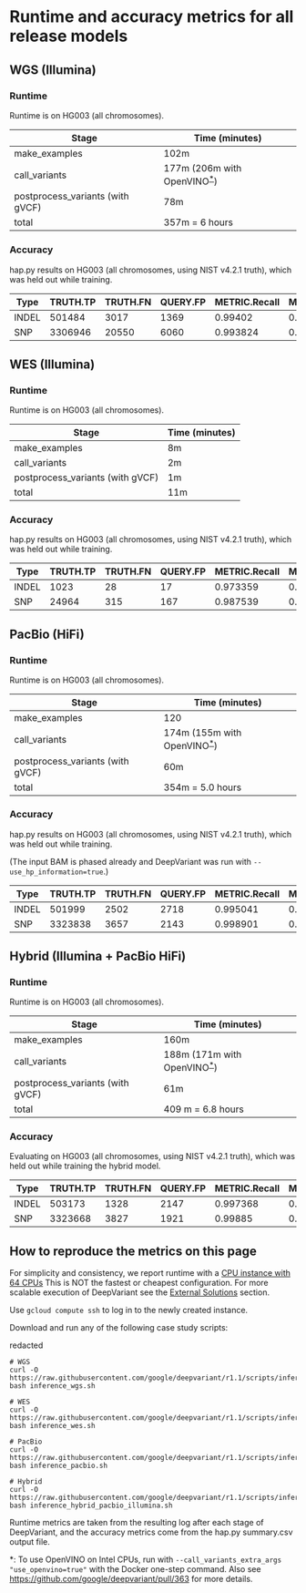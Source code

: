 # Runtime and accuracy metrics for all release models

## WGS (Illumina)

### Runtime

Runtime is on HG003 (all chromosomes).

Stage                            | Time (minutes)
-------------------------------- | -----------------
make_examples                    | 102m
call_variants                    | 177m (206m with OpenVINO<sup>[*](#vfootnote1)</sup>)
postprocess_variants (with gVCF) | 78m
total                            | 357m = 6 hours

### Accuracy

hap.py results on HG003 (all chromosomes, using NIST v4.2.1 truth), which was
held out while training.

| Type  | TRUTH.TP | TRUTH.FN | QUERY.FP | METRIC.Recall | METRIC.Precision | METRIC.F1_Score |
| ----- | -------- | -------- | -------- | ------------- | ---------------- | --------------- |
| INDEL | 501484   | 3017     | 1369     | 0.99402       | 0.997387         | 0.995701        |
| SNP   | 3306946  | 20550    | 6060     | 0.993824      | 0.998172         | 0.995993        |

## WES (Illumina)

### Runtime

Runtime is on HG003 (all chromosomes).

Stage                            | Time (minutes)
-------------------------------- | -----------------
make_examples                    | 8m
call_variants                    | 2m
postprocess_variants (with gVCF) | 1m
total                            | 11m

### Accuracy

hap.py results on HG003 (all chromosomes, using NIST v4.2.1 truth), which was
held out while training.

| Type  | TRUTH.TP | TRUTH.FN | QUERY.FP | METRIC.Recall | METRIC.Precision | METRIC.F1_Score |
| ----- | -------- | -------- | -------- | ------------- | ---------------- | --------------- |
| INDEL | 1023     | 28       | 17       | 0.973359      | 0.983947         | 0.978624        |
| SNP   | 24964    | 315      | 167      | 0.987539      | 0.993355         | 0.990439        |


## PacBio (HiFi)

### Runtime

Runtime is on HG003 (all chromosomes).

Stage                            | Time (minutes)
-------------------------------- | -----------------
make_examples                    | 120
call_variants                    | 174m (155m with OpenVINO<sup>[*](#vfootnote1)</sup>)
postprocess_variants (with gVCF) | 60m
total                            | 354m = 5.0 hours

### Accuracy

hap.py results on HG003 (all chromosomes, using NIST v4.2.1 truth), which was
held out while training.

(The input BAM is phased already and DeepVariant was run with
`--use_hp_information=true`.)

| Type  | TRUTH.TP | TRUTH.FN | QUERY.FP | METRIC.Recall | METRIC.Precision | METRIC.F1_Score |
| ----- | -------- | -------- | -------- | ------------- | ---------------- | --------------- |
| INDEL | 501999   | 2502     | 2718     | 0.995041      | 0.994828         | 0.994934        |
| SNP   | 3323838  | 3657     | 2143     | 0.998901      | 0.999356         | 0.999129        |

## Hybrid (Illumina + PacBio HiFi)

### Runtime

Runtime is on HG003 (all chromosomes).

Stage                            | Time (minutes)
-------------------------------- | -----------------
make_examples                    | 160m
call_variants                    | 188m (171m with OpenVINO<sup>[*](#vfootnote1)</sup>)
postprocess_variants (with gVCF) | 61m
total                            | 409 m = 6.8 hours

### Accuracy

Evaluating on HG003 (all chromosomes, using NIST v4.2.1 truth), which was held
out while training the hybrid model.

| Type  | TRUTH.TP | TRUTH.FN | QUERY.FP | METRIC.Recall | METRIC.Precision | METRIC.F1_Score |
| ----- | -------- | -------- | -------- | ------------- | ---------------- | --------------- |
| INDEL | 503173   | 1328     | 2147     | 0.997368      | 0.995953         | 0.996660        |
| SNP   | 3323668  | 3827     | 1921     | 0.99885       | 0.999423         | 0.999136        |

## How to reproduce the metrics on this page

For simplicity and consistency, we report runtime with a
[CPU instance with 64 CPUs](deepvariant-details.md#command-for-a-cpu-only-machine-on-google-cloud-platform)
This is NOT the fastest or cheapest configuration. For more scalable execution
of DeepVariant see the [External Solutions] section.

Use `gcloud compute ssh` to log in to the newly created instance.

Download and run any of the following case study scripts:

redacted

```
# WGS
curl -O https://raw.githubusercontent.com/google/deepvariant/r1.1/scripts/inference_wgs.sh
bash inference_wgs.sh

# WES
curl -O https://raw.githubusercontent.com/google/deepvariant/r1.1/scripts/inference_wes.sh
bash inference_wes.sh

# PacBio
curl -O https://raw.githubusercontent.com/google/deepvariant/r1.1/scripts/inference_pacbio.sh
bash inference_pacbio.sh

# Hybrid
curl -O https://raw.githubusercontent.com/google/deepvariant/r1.1/scripts/inference_hybrid_pacbio_illumina.sh
bash inference_hybrid_pacbio_illumina.sh
```

Runtime metrics are taken from the resulting log after each stage of
DeepVariant, and the accuracy metrics come from the hap.py summary.csv output
file.

<a name="vfootnote1">*</a>: To use OpenVINO on Intel CPUs, run with
`--call_variants_extra_args "use_openvino=true"` with the Docker one-step
command. Also see https://github.com/google/deepvariant/pull/363 for more
details.

[External Solutions]: https://github.com/google/deepvariant#external-solutions
[CPU instance with 64 CPUs]: deepvariant-details.md#command-for-a-cpu-only-machine-on-google-cloud-platform

